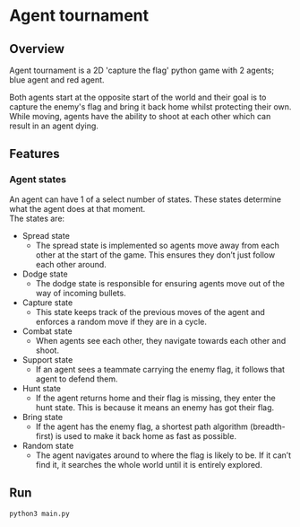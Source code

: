 # Agent tournament

## Overview
Agent tournament is a 2D 'capture the flag' python game with 2 agents; blue agent and red agent.

Both agents start at the opposite start of the world and their goal is to capture the enemy's flag and bring it back home whilst protecting their own.
While moving, agents have the ability to shoot at each other which can result in an agent dying.

## Features

### Agent states

An agent can have 1 of a select number of states. These states determine what the agent does at that moment.  
The states are:

* Spread state
    * The spread state is implemented so agents move away from each other at the start of the game. This ensures they don’t just follow each other around.
* Dodge state
    * The dodge state is responsible for ensuring agents move out of the way of incoming bullets.
* Capture state
    * This state keeps track of the previous moves of the agent and enforces a random move if they are in a cycle.
* Combat state
    * When agents see each other, they navigate towards each other and shoot.
* Support state
    * If an agent sees a teammate carrying the enemy flag, it follows that agent to defend them.
* Hunt state
    * If the agent returns home and their flag is missing, they enter the hunt state. This is because it means an enemy has got their flag.
* Bring state
    * If the agent has the enemy flag, a shortest path algorithm (breadth-first) is used to make it back home as fast as possible.
* Random state
    * The agent navigates around to where the flag is likely to be. If it can’t find it, it searches the whole world until it is entirely explored.

## Run

```python3 main.py```
